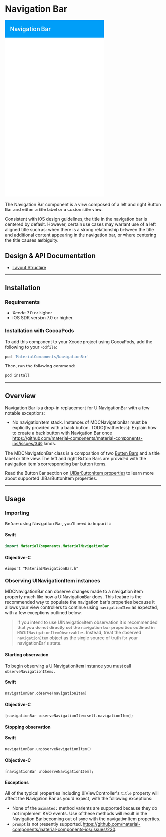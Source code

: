 <!--docs:
title:  "Navigation Bar"
layout: detail
section: components
excerpt: "The Navigation Bar component is a view composed of a left and right Button Bar and either a title label or a custom title view."
iconId: toolbar
-->

# Navigation Bar

<!--{% if site.link_to_site == "true" %}-->
<div class="article__asset article__asset--screenshot">
  <img src="docs/assets/navigation_bar.png" alt="Navigation Bar" width="320">
</div>
<!--{% else %}
<div class="article__asset article__asset--screenshot" markdown="1">
  <video src="docs/assets/navigation_bar.mp4" autoplay loop></video>
</div>
{% endif %}-->

The Navigation Bar component is a view composed of a left and right Button Bar and either a title
label or a custom title view.
<!--{: .article__intro }-->

Consistent with iOS design guidelines, the title in the navigation bar is centered by default. However, certain use cases may warrant use of a left aligned title such as: when there is a strong relationship between the title and additional content appearing in the navigation bar, or where centering the title causes ambiguity.
<!--{: .article__intro }-->

## Design & API Documentation

<ul class="icon-list">
  <li class="icon-spec"><a href="http://www.google.com/design/spec/layout/structure.html">Layout Structure</a></li>
</ul>

- - -

## Installation

### Requirements

- Xcode 7.0 or higher.
- iOS SDK version 7.0 or higher.

### Installation with CocoaPods

To add this component to your Xcode project using CocoaPods, add the following to your `Podfile`:

~~~ bash
pod 'MaterialComponents/NavigationBar'
~~~

Then, run the following command:

~~~ bash
pod install
~~~



- - -

## Overview

Navigation Bar is a drop-in replacement for UINavigationBar with a few notable exceptions:

- No navigationItem stack. Instances of MDCNavigationBar must be explicitly provided with a back
  button. TODO(featherless): Explain how to create a back button with Navigation Bar once
  https://github.com/material-components/material-components-ios/issues/340 lands.

The MDCNavigationBar class is a composition of two [Button Bars](../ButtonBar) and a title label or
title view. The left and right Button Bars are provided with the navigation item's corresponding bar
button items.

Read the Button Bar section on
[UIBarButtonItem properties](../ButtonBar/#uibarbuttonitem-properties) to learn more about supported
UIBarButtonItem properties.




- - -

## Usage

### Importing

Before using Navigation Bar, you'll need to import it:

<!--<div class="material-code-render" markdown="1">-->
#### Swift
~~~ swift
import MaterialComponents.MaterialNavigationBar
~~~

#### Objective-C

~~~ objc
#import "MaterialNavigationBar.h"
~~~
<!--</div>-->

### Observing UINavigationItem instances

MDCNavigationBar can observe changes made to a navigation item property much like how a
UINavigationBar does. This feature is the recommended way to populate the navigation bar's
properties because it allows your view controllers to continue using `navigationItem` as expected,
with a few exceptions outlined below.

> If you intend to use UINavigationItem observation it is recommended that you do not directly set
> the navigation bar properties outlined in `MDCUINavigationItemObservables`. Instead, treat the
> observed `navigationItem` object as the single source of truth for your navigationBar's state.

#### Starting observation

To begin observing a UINavigationItem instance you must call `observeNavigationItem:`.

<!--<div class="material-code-render" markdown="1">-->
#### Swift
~~~ swift
navigationBar.observe(navigationItem)
~~~

#### Objective-C
~~~ objc
[navigationBar observeNavigationItem:self.navigationItem];
~~~
<!--</div>-->

#### Stopping observation

<!--<div class="material-code-render" markdown="1">-->
#### Swift
~~~ swift
navigationBar.unobserveNavigationItem()
~~~

#### Objective-C
~~~ objc
[navigationBar unobserveNavigationItem];
~~~
<!--</div>-->

#### Exceptions

All of the typical properties including UIViewController's `title` property will affect the
Navigation Bar as you'd expect, with the following exceptions:

- None of the `animated:` method varients are supported because they do not implement KVO events.
  Use of these methods will result in the Navigation Bar becoming out of sync with the
  navigationItem properties.
- `prompt` is not presently supported. https://github.com/material-components/material-components-ios/issues/230.


